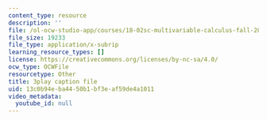 ```yaml
---
content_type: resource
description: ''
file: /ol-ocw-studio-app/courses/18-02sc-multivariable-calculus-fall-2010/13c0b94eba4450b1bf3eaf59de4a1011_gBuIwfdoOn0.vtt
file_size: 19233
file_type: application/x-subrip
learning_resource_types: []
license: https://creativecommons.org/licenses/by-nc-sa/4.0/
ocw_type: OCWFile
resourcetype: Other
title: 3play caption file
uid: 13c0b94e-ba44-50b1-bf3e-af59de4a1011
video_metadata:
  youtube_id: null
---
```

